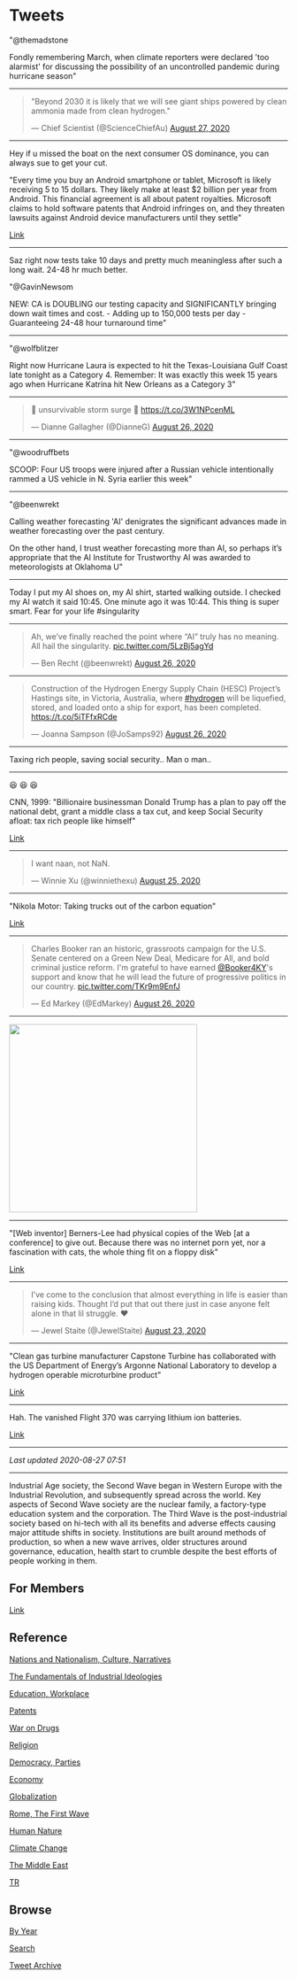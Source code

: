 # Tweets

"@themadstone

Fondly remembering March, when climate reporters were declared 'too
alarmist' for discussing the possibility of an uncontrolled pandemic
during hurricane season"

---

<blockquote class="twitter-tweet"><p lang="en" dir="ltr">&quot;Beyond 2030 it is likely that we will see giant ships powered by clean ammonia made from clean hydrogen.&quot;</p>&mdash; Chief Scientist (@ScienceChiefAu) <a href="https://twitter.com/ScienceChiefAu/status/1298826678685204481?ref_src=twsrc%5Etfw">August 27, 2020</a></blockquote> <script async src="https://platform.twitter.com/widgets.js" charset="utf-8"></script>

---

Hey if u missed the boat on the next consumer OS dominance, you can
always sue to get your cut.

"Every time you buy an Android smartphone or tablet, Microsoft is
likely receiving 5 to 15 dollars. They likely make at least $2 billion
per year from Android. This financial agreement is all about patent
royalties. Microsoft claims to hold software patents that Android
infringes on, and they threaten lawsuits against Android device
manufacturers until they settle"

[Link](https://www.howtogeek.com/183766/why-microsoft-makes-5-to-15-from-every-android-device-sold)

---

Saz right now tests take 10 days and pretty much meaningless after
such a long wait. 24-48 hr much better.

"@GavinNewsom

NEW: CA is DOUBLING our testing capacity and SIGNIFICANTLY bringing
down wait times and cost. - Adding up to 150,000 tests per day -
Guaranteeing 24-48 hour turnaround time"

---

"@wolfblitzer

Right now Hurricane Laura is expected to hit the Texas-Louisiana Gulf
Coast late tonight as a Category 4. Remember: It was exactly this week
15 years ago when Hurricane Katrina hit New Orleans as a Category 3"

---

<blockquote class="twitter-tweet"><p lang="en" dir="ltr">🚨 unsurvivable storm surge 🚨 <a href="https://t.co/3W1NPcenML">https://t.co/3W1NPcenML</a></p>&mdash; Dianne Gallagher (@DianneG) <a href="https://twitter.com/DianneG/status/1298651603084423170?ref_src=twsrc%5Etfw">August 26, 2020</a></blockquote> <script async src="https://platform.twitter.com/widgets.js" charset="utf-8"></script>

---

"@woodruffbets

SCOOP: Four US troops were injured after a Russian vehicle
intentionally rammed a US vehicle in N. Syria earlier this week"

---

"@beenwrekt

Calling weather forecasting 'AI' denigrates the significant advances
made in weather forecasting over the past century.

On the other hand, I trust weather forecasting more than AI, so
perhaps it’s appropriate that the AI Institute for Trustworthy AI was
awarded to meteorologists at Oklahoma U"

---

Today I put my AI shoes on, my AI shirt, started walking outside. I
checked my AI watch it said 10:45. One minute ago it was 10:44. This
thing is super smart. Fear for your life \#singularity

---

<blockquote class="twitter-tweet"><p lang="en" dir="ltr">Ah, we’ve finally reached the point where “AI” truly has no meaning. All hail the singularity. <a href="https://t.co/5LzBj5agYd">pic.twitter.com/5LzBj5agYd</a></p>&mdash; Ben Recht (@beenwrekt) <a href="https://twitter.com/beenwrekt/status/1298640144962973699?ref_src=twsrc%5Etfw">August 26, 2020</a></blockquote> <script async src="https://platform.twitter.com/widgets.js" charset="utf-8"></script>

---


<blockquote class="twitter-tweet"><p lang="en" dir="ltr">Construction of the Hydrogen Energy Supply Chain (HESC) Project’s Hastings site, in Victoria, Australia, where <a href="https://twitter.com/hashtag/hydrogen?src=hash&amp;ref_src=twsrc%5Etfw">#hydrogen</a> will be liquefied, stored, and loaded onto a ship for export, has been completed. <a href="https://t.co/5iTFfxRCde">https://t.co/5iTFfxRCde</a></p>&mdash; Joanna Sampson (@JoSamps92) <a href="https://twitter.com/JoSamps92/status/1298614587537924097?ref_src=twsrc%5Etfw">August 26, 2020</a></blockquote> <script async src="https://platform.twitter.com/widgets.js" charset="utf-8"></script>

---

Taxing rich people, saving social security.. Man o man..

---

😆 😆 😆 

CNN, 1999: "Billionaire businessman Donald Trump has a plan to pay off
the national debt, grant a middle class a tax cut, and keep Social
Security afloat: tax rich people like himself"

[Link](https://edition.cnn.com/ALLPOLITICS/stories/1999/11/09/trump.rich/index.html)

---

<blockquote class="twitter-tweet"><p lang="en" dir="ltr">I want naan, not NaN.</p>&mdash; Winnie Xu (@winniethexu) <a href="https://twitter.com/winniethexu/status/1298107871260020737?ref_src=twsrc%5Etfw">August 25, 2020</a></blockquote> <script async src="https://platform.twitter.com/widgets.js" charset="utf-8"></script>

---

"Nikola Motor: Taking trucks out of the carbon equation"

[Link](https://www.h2-view.com/story/nikola-motor-taking-the-truck-out-of-the-carbon-equation/)

---

<blockquote class="twitter-tweet"><p lang="en" dir="ltr">Charles Booker ran an historic, grassroots campaign for the U.S. Senate centered on a Green New Deal, Medicare for All, and bold criminal justice reform. I&#39;m grateful to have earned <a href="https://twitter.com/Booker4KY?ref_src=twsrc%5Etfw">@Booker4KY</a>&#39;s support and know that he will lead the future of progressive politics in our country. <a href="https://t.co/TKr9m9EnfJ">pic.twitter.com/TKr9m9EnfJ</a></p>&mdash; Ed Markey (@EdMarkey) <a href="https://twitter.com/EdMarkey/status/1298613994488508422?ref_src=twsrc%5Etfw">August 26, 2020</a></blockquote> <script async src="https://platform.twitter.com/widgets.js" charset="utf-8"></script>

---

<img width="340" src="https://media1.tenor.com/images/42aaca84317ef6041ca1d259007f459a/tenor.gif?itemid=8071844"/>

---

"[Web inventor] Berners-Lee had physical copies of the Web [at a conference] to
give out. Because there was no internet porn yet, nor a fascination
with cats, the whole thing fit on a floppy disk"

[Link](https://www.kotaku.com.au/2014/03/the-internet-used-to-fit-on-a-single-floppy-disk/)

---

<blockquote class="twitter-tweet"><p lang="en" dir="ltr">I’ve come to the conclusion that almost everything in life is easier than raising kids. Thought I’d put that out there just in case anyone felt alone in that lil struggle. ❤️</p>&mdash; Jewel Staite (@JewelStaite) <a href="https://twitter.com/JewelStaite/status/1297390402882813954?ref_src=twsrc%5Etfw">August 23, 2020</a></blockquote> <script async src="https://platform.twitter.com/widgets.js" charset="utf-8"></script>

---

"Clean gas turbine manufacturer Capstone Turbine has collaborated with
the US Department of Energy’s Argonne National Laboratory to develop a
hydrogen operable microturbine product"

[Link](https://www.h2-view.com/story/capstone-progresses-with-microturbine-hydrogen-testing/)

---

Hah. The vanished Flight 370 was carrying lithium ion batteries. 

[Link](https://youtu.be/kd2KEHvK-q8?t=730)

---

*Last updated 2020-08-27 07:51*

---

Industrial Age society, the Second Wave began in Western Europe with
the Industrial Revolution, and subsequently spread across the
world. Key aspects of Second Wave society are the nuclear family, a
factory-type education system and the corporation. The Third Wave is
the post-industrial society based on hi-tech with all its benefits and
adverse effects causing major attitude shifts in society. Institutions
are built around methods of production, so when a new wave arrives,
older structures around governance, education, health start to crumble
despite the best efforts of people working in them.

## For Members

[Link](https://thirdwave-members.herokuapp.com)

## Reference

[Nations and Nationalism, Culture, Narratives](/2013/02/nations-and-nationalism.md)

[The Fundamentals of Industrial Ideologies](/2011/04/fundamentals-of-industrial-ideologies.md)

[Education, Workplace](2017/09/education-workplace.md)

[Patents](/2018/09/patents.md)

[War on Drugs](/2019/11/war-on-drugs.md)

[Religion](/2015/04/god-religion.md)

[Democracy, Parties](/2016/11/democracy.md)

[Economy](/2018/05/economy.md)

[Globalization](/2018/09/globalization.md)

[Rome, The First Wave](/2017/12/rome.md)

[Human Nature](/2020/07/human-nature.md)

[Climate Change](/2018/12/climate.md)

[The Middle East](/2019/07/middleeast.md)

[TR](../tr)

## Browse

[By Year](years.md)

[Search](search.html)

[Tweet Archive](/tweets/README.md)
